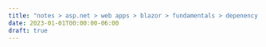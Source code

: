 ```yaml
---
title: "notes > asp.net > web apps > blazor > fundamentals > depenency injection"
date: 2023-01-01T00:00:00-06:00
draft: true
---
```

